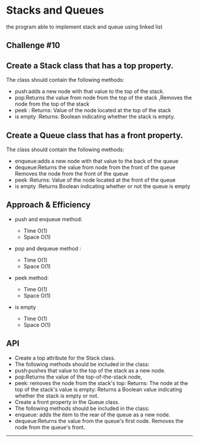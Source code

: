 # Stacks and Queues
the program able to implement stack and queue using linked list

## Challenge #10
## Create a Stack class that has a top property. 

The class should contain the following methods:
* push:adds a new node with that value to the top of the stack.
* pop:Returns the value from node from the top of the stack ,Removes the node from the top of the stack
* peek : Returns: Value of the node located at the top of the stack
* is empty :Returns: Boolean indicating whether the stack is empty.

## Create a Queue class that has a front property.

The class should contain the following methods:
* enqueue:adds a new node with that value to the back of the queue
* dequeue:Returns the value from node from the front of the queue Removes the node from the front of the queue
* peek :Returns: Value of the node located at the front of the queue
* is empty :Returns Boolean indicating whether or not the queue is empty





## Approach & Efficiency

* push  and enqueue method:

  * Time O(1)
  * Space O(1)
* pop  and dequeue method :
  * Time O(1)
  * Space O(1)
* peek method:
  * Time O(1)
  * Space O(1)
* is empty
  * Time O(1)
  * Space O(1)
  
## API
* Create a top attribute for the Stack class.
* The following methods should be included in the class:
* push:pushes that value to the top of the stack as a new node.
* pop:Returns the value of the top-of-the-stack node,
* peek: removes the node from the stack's top: Returns: The node at the top of the stack's value is empty: Returns a Boolean value indicating whether the stack is empty or not.
* Create a front property in the Queue class.
* The following methods should be included in the class:
* enqueue: adds the item to the rear of the queue as a new node.
* dequeue:Returns the value from the queue's first node. Removes the node from the queue's front.

________________________________________________________